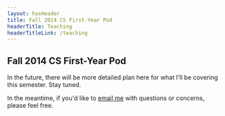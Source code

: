 ```yaml
---
layout: hasHeader
title: Fall 2014 CS First-Year Pod
headerTitle: Teaching
headerTitleLink: /teaching
---
```


## Fall 2014 CS First-Year Pod

In the future, there will be more detailed plan here for what I'll be covering this semester. Stay tuned.

In the meantime, if you'd like to [email me](http://mattb.name/contact) with questions or concerns, please feel free.